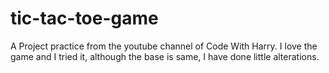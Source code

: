 # tic-tac-toe-game
 A Project  practice from the youtube channel of Code With Harry. 
I love the game and I tried it, although the base is same, I have done little alterations. 
